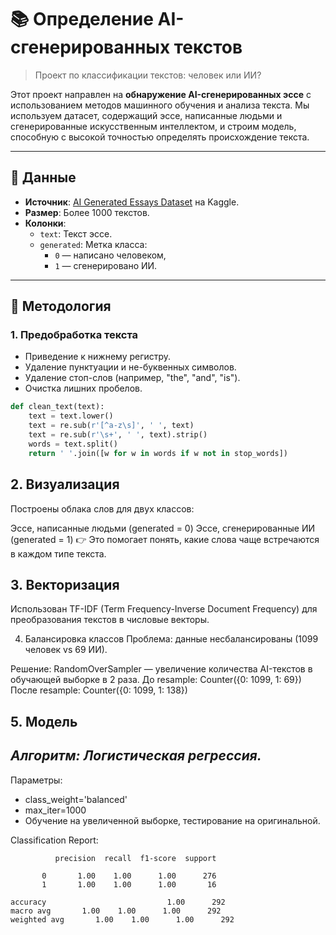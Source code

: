 # 📚 Определение AI-сгенерированных текстов

> Проект по классификации текстов: человек или ИИ?

Этот проект направлен на **обнаружение AI-сгенерированных эссе** с использованием методов машинного обучения и анализа текста. Мы используем датасет, содержащий эссе, написанные людьми и сгенерированные искусственным интеллектом, и строим модель, способную с высокой точностью определять происхождение текста.

---

## 📁 Данные

- **Источник**: [AI Generated Essays Dataset](https://www.kaggle.com/datasets/denvermagtibay/ai-generated-essays-dataset) на Kaggle.
- **Размер**: Более 1000 текстов.
- **Колонки**:
  - `text`: Текст эссе.
  - `generated`: Метка класса:
    - `0` — написано человеком,
    - `1` — сгенерировано ИИ.

---

## 🔧 Методология

### 1. Предобработка текста
- Приведение к нижнему регистру.
- Удаление пунктуации и не-буквенных символов.
- Удаление стоп-слов (например, "the", "and", "is").
- Очистка лишних пробелов.

```python
def clean_text(text):
    text = text.lower()
    text = re.sub(r'[^a-z\s]', ' ', text)
    text = re.sub(r'\s+', ' ', text).strip()
    words = text.split()
    return ' '.join([w for w in words if w not in stop_words])
```
## 2. Визуализация
Построены облака слов для двух классов:

Эссе, написанные людьми (generated = 0)
Эссе, сгенерированные ИИ (generated = 1)
👉 Это помогает понять, какие слова чаще встречаются в каждом типе текста.

## 3. Векторизация
Использован TF-IDF (Term Frequency-Inverse Document Frequency) для преобразования текстов в числовые векторы.

4. Балансировка классов
Проблема: данные несбалансированы (1099 человек vs 69 ИИ).

Решение: RandomOverSampler — увеличение количества AI-текстов в обучающей выборке в 2 раза.
До resample: Counter({0: 1099, 1: 69})
После resample: Counter({0: 1099, 1: 138})

## 5. Модель
*Алгоритм: Логистическая регрессия.*
- 
Параметры:
- class_weight='balanced'
- max_iter=1000
- Обучение на увеличенной выборке, тестирование на оригинальной.

Classification Report:

              precision  recall  f1-score  support

           0       1.00    1.00      1.00      276
           1       1.00    1.00      1.00       16

    accuracy                           1.00      292
    macro avg       1.00    1.00      1.00      292
    weighted avg       1.00    1.00      1.00      292

